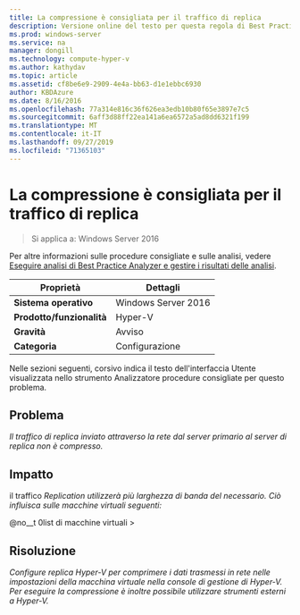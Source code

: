 ```yaml
---
title: La compressione è consigliata per il traffico di replica
description: Versione online del testo per questa regola di Best Practices Analyzer.
ms.prod: windows-server
ms.service: na
manager: dongill
ms.technology: compute-hyper-v
ms.author: kathydav
ms.topic: article
ms.assetid: cf8be6e9-2909-4e4a-bb63-d1e1ebbc6930
author: KBDAzure
ms.date: 8/16/2016
ms.openlocfilehash: 77a314e816c36f626ea3edb10b80f65e3897e7c5
ms.sourcegitcommit: 6aff3d88ff22ea141a6ea6572a5ad8dd6321f199
ms.translationtype: MT
ms.contentlocale: it-IT
ms.lasthandoff: 09/27/2019
ms.locfileid: "71365103"
---
```

# <a name="compression-is-recommended-for-replication-traffic"></a>La compressione è consigliata per il traffico di replica

>Si applica a: Windows Server 2016

Per altre informazioni sulle procedure consigliate e sulle analisi, vedere [Eseguire analisi di Best Practice Analyzer e gestire i risultati delle analisi](https://go.microsoft.com/fwlink/p/?LinkID=223177).  
  
|Proprietà|Dettagli|  
|-|-|  
|**Sistema operativo**|Windows Server 2016|  
|**Prodotto/funzionalità**|Hyper-V|  
|**Gravità**|Avviso|  
|**Categoria**|Configurazione|  
  
Nelle sezioni seguenti, corsivo indica il testo dell'interfaccia Utente visualizzata nello strumento Analizzatore procedure consigliate per questo problema.  
  
## <a name="issue"></a>Problema  
*Il traffico di replica inviato attraverso la rete dal server primario al server di replica non è compresso.*  
  
## <a name="impact"></a>Impatto  
il traffico *Replication utilizzerà più larghezza di banda del necessario. Ciò influisca sulle macchine virtuali seguenti:*  
  
@no__t 0list di macchine virtuali >  
  
## <a name="resolution"></a>Risoluzione  
*Configure replica Hyper-V per comprimere i dati trasmessi in rete nelle impostazioni della macchina virtuale nella console di gestione di Hyper-V. Per eseguire la compressione è inoltre possibile utilizzare strumenti esterni a Hyper-V.*  
  


